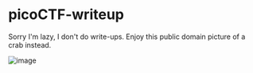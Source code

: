 # picoCTF-writeup
Sorry I'm lazy, I don't do write-ups.
Enjoy this public domain picture of a crab instead.


![image](https://github.com/fusaty/picoCTF-writeup/assets/79419476/4d2b8907-845f-488e-84c9-45daf905da18)
